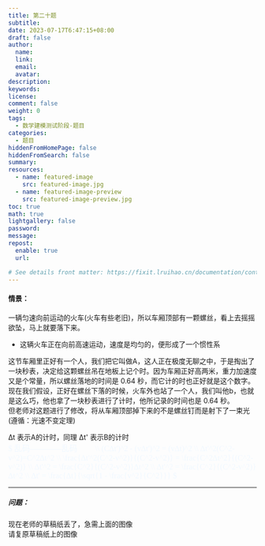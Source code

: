 ```yaml
---
title: 第二十题
subtitle:
date: 2023-07-17T6:47:15+08:00
draft: false
author:
  name:
  link:
  email:
  avatar:
description:
keywords:
license:
comment: false
weight: 0
tags:
  - 数学建模测试阶段-题目
categories:
  - 题目
hiddenFromHomePage: false
hiddenFromSearch: false
summary:
resources:
  - name: featured-image
    src: featured-image.jpg
  - name: featured-image-preview
    src: featured-image-preview.jpg
toc: true
math: true
lightgallery: false
password:
message:
repost:
  enable: true
  url:

# See details front matter: https://fixit.lruihao.cn/documentation/content-management/introduction/#front-matter
---
```

#### 情景：
一辆匀速向前运动的火车(火车有些老旧)，所以车厢顶部有一颗螺丝，看上去摇摇欲坠，马上就要落下来。  
* 这辆火车正在向前高速运动，速度是均匀的，便形成了一个惯性系  

这节车厢里正好有一个人，我们把它叫做A，这人正在极度无聊之中，于是掏出了一块秒表，决定给这颗螺丝吊在地板上记个时。因为车厢正好高两米，重力加速度又是个常量，所以螺丝落地的时间是 0.64 秒，而它计的时也正好就是这个数字。  
现在我们假设，正好在螺丝下落的时候，火车外也站了一个人，我们叫他b，也就是这么巧，他也拿了一块秒表进行了计时，他所记录的时间也是 0.64 秒。  
但老师对这题进行了修改，将从车厢顶部掉下来的不是螺丝钉而是射下了一束光(遵循：光速不变定理)  

∆t 表示A的计时，同理 ∆t' 表示B的计时  
<font color=#F0F8FF size=3 face="宋体">
$
乱码————乱码　　 \\\\
(C∆t')^2 - (v∆t')^2 = (v∆t)^2 \\\\
∆t'^2(C^2-v^2)=C^2∆t^2 \\\\
\frac{∆t'^2(C^2-v^2)}{(C^2-v^2)} = \frac{C^2∆t^2}{(C^2-v^2)} \\\\
∆t'^2 = \frac{C^2}{(C^2-v^2)}∆t^2 \\\\
∆t'^2 = \frac{C^2}{(C^2-v^2)}∆t^2 \\\\
∆t' = \frac{∆t}{\sqrt{1 - \frac{v^2}{C^2}}}
$
</font> 
***

##### 问题：
现在老师的草稿纸丢了，急需上面的图像  
请复原草稿纸上的图像






<!--more-->

